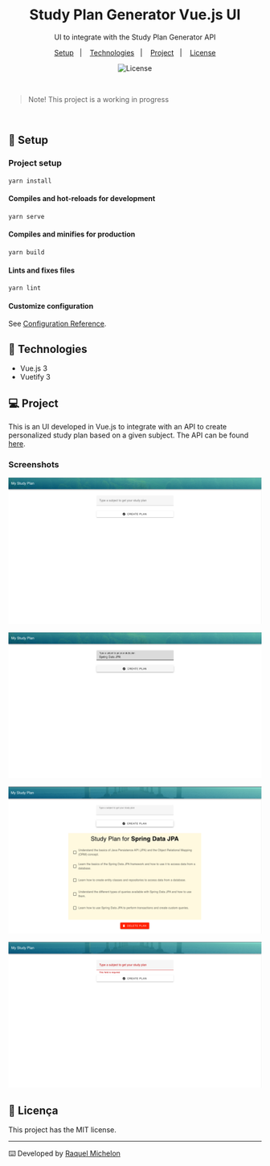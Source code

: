 <h1 align="center"> Study Plan Generator Vue.js UI </h1>

<p align="center">
UI to integrate with the Study Plan Generator API <br/>
</p>

<p align="center">
  <a href="#-setup">Setup</a>&nbsp;&nbsp;&nbsp;|&nbsp;&nbsp;&nbsp;
  <a href="#-technologies">Technologies</a>&nbsp;&nbsp;&nbsp;|&nbsp;&nbsp;&nbsp;
  <a href="#-project">Project</a>&nbsp;&nbsp;&nbsp;|&nbsp;&nbsp;&nbsp;
  <a href="#memo-licença">License</a>
</p>

<p align="center">
  <img alt="License" src="https://img.shields.io/static/v1?label=license&message=MIT&color=49AA26&labelColor=000000">
</p>

<br>

> Note! This project is a working in progress

<br>

## 🚧 Setup

### Project setup

```
yarn install
```

#### Compiles and hot-reloads for development

```
yarn serve
```

#### Compiles and minifies for production

```
yarn build
```

#### Lints and fixes files

```
yarn lint
```

#### Customize configuration

See [Configuration Reference](https://cli.vuejs.org/config/).

## 🚀 Technologies

- Vue.js 3
- Vuetify 3

## 💻 Project

This is an UI developed in Vue.js to integrate with an API to create personalized study plan based on a given subject. The API can be found [here](https://github.com/RaquelMichelon/study-plan-generator-api).

### Screenshots

![](initial.png)

![](search.png)

![](theplan.png)

![](validate.png)

## :memo: Licença

This project has the MIT license.

---

⌨️ Developed by [Raquel Michelon](https://github.com/RaquelMichelon)
